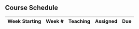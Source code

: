 ## Course Schedule

| Week Starting | Week #| Teaching | Assigned | Due |
| --- |:---: | ---      | ---      | --- |
